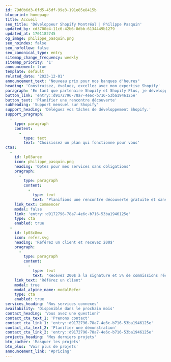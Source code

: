 ```yaml
---
id: 79d0b6d3-6fd5-45df-99e3-191e85e8415b
blueprint: homepage
title: Accueil
seo_title: 'Développeur Shopify Montréal | Philippe Pasquin'
updated_by: cd3700e4-11c6-42b6-8dbb-6134449b1279
updated_at: 1701182745
og_image: philippe_pasquin.png
seo_noindex: false
seo_nofollow: false
seo_canonical_type: entry
sitemap_change_frequency: weekly
sitemap_priority: '1'
announcement: true
template: default
related_date: '2023-12-01'
announcement_text: "Nouveau prix pour nos banques d'heures"
heading: 'Construisez, évoluez, excellez avec mon expertise Shopify'
paragraph: 'En tant que partenaire Shopify et Shopify Plus, je développe, optimise et assure la maintenance de solutions eCommerce sur Shopify.'
button_link: 'entry::d9172796-78a7-4e6c-b716-53ba1946125e'
button_text: 'Planifier une rencontre découverte'
subheading: 'Support mensuel sur Shopify'
support_heading: 'Déléguez vos tâches de développement Shopify.'
support_pragraph:
  -
    type: paragraph
    content:
      -
        type: text
        text: 'Choisissez un plan qui fonctionne pour vous'
ctas:
  -
    id: lp03aree
    icon: philippe_pasquin.png
    heading: 'Optez pour mes services sans obligations'
    pragraph:
      -
        type: paragraph
        content:
          -
            type: text
            text: "Planifions une rencontre découverte gratuite et sans obligations afin de discuter de vos besoins! C'est le moyen idéal pour faire un essai et vous assurer que mes services vous conviennent."
    link_text: Commencer
    modal: false
    link: 'entry::d9172796-78a7-4e6c-b716-53ba1946125e'
    type: cta
    enabled: true
  -
    id: lp03c8mw
    icon: refer.svg
    heading: 'Référez un client et recevez 200$'
    pragraph:
      -
        type: paragraph
        content:
          -
            type: text
            text: 'Recevez 200$ à la signature et 5% de commissions récurrentes sur les 3 premiers mois.'
    link_text: 'Référez un client'
    modal: true
    modal_alpine_name: modalRefer
    type: cta
    enabled: true
services_heading: 'Nos services connexes'
availability: 'Disponible dans le prochain mois'
contact_heading: 'Vous avez une question?'
contact_cta_text_1: 'Prenons contact'
contact_cta_link_1: 'entry::d9172796-78a7-4e6c-b716-53ba1946125e'
contact_cta_text_2: 'Planifier une démonstration'
contact_cta_link_2: 'entry::d9172796-78a7-4e6c-b716-53ba1946125e'
projects_heading: 'Mes derniers projets'
btn_cacher: 'Masquer les projets'
btn_plus: 'Voir plus de projets'
announcement_link: '#pricing'
---
```

